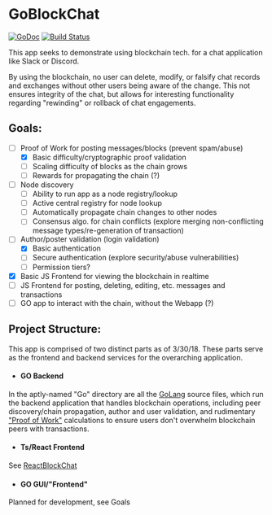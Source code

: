 # GoBlockChat
[![GoDoc](https://godoc.org/github.com/denverquane/GoBlockChat?status.png)](https://godoc.org/github.com/denverquane/GoBlockChat)
[![Build Status](https://travis-ci.org/denverquane/GoBlockChat.svg?branch=master)](https://travis-ci.org/denverquane/GoBlockChat)

This app seeks to demonstrate using blockchain tech. for a chat application like Slack or Discord.

By using the blockchain, no user can delete, modify, or falsify chat records and exchanges without other users
being aware of the change. This not ensures integrity of the chat, but allows for interesting functionality 
regarding "rewinding" or rollback of chat engagements.

## Goals:
- [ ] Proof of Work for posting messages/blocks (prevent spam/abuse)
  - [X] Basic difficulty/cryptographic proof validation
  - [ ] Scaling difficulty of blocks as the chain grows
  - [ ] Rewards for propagating the chain (?)
- [ ] Node discovery
  - [ ] Ability to run app as a node registry/lookup
  - [ ] Active central registry for node lookup
  - [ ] Automatically propagate chain changes to other nodes
  - [ ] Consensus algo. for chain conflicts (explore merging non-conflicting message types/re-generation of transaction)
- [ ] Author/poster validation (login validation)
  - [X] Basic authentication
  - [ ] Secure authentication (explore security/abuse vulnerabilities)
  - [ ] Permission tiers?
- [X] Basic JS Frontend for viewing the blockchain in realtime
- [ ] JS Frontend for posting, deleting, editing, etc. messages and transactions
- [ ] GO app to interact with the chain, without the Webapp (?)

## Project Structure:
This app is comprised of two distinct parts as of 3/30/18.
These parts serve as the frontend and backend services for the overarching application.

- #### GO Backend
In the aptly-named "Go" directory are all the [GoLang](https://golang.org/) source files, which run the backend application that handles blockchain operations, including peer discovery/chain propagation, author and user validation, and rudimentary ["Proof of Work"](https://en.wikipedia.org/wiki/Proof-of-work_system) calculations to ensure users don't overwhelm blockchain peers with transactions.

- #### Ts/React Frontend
See [ReactBlockChat](https://github.com/denverquane/ReactBlockChat)

- #### GO GUI/"Frontend"
Planned for development, see Goals

